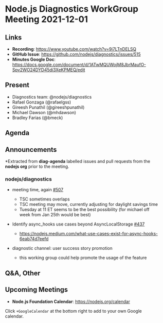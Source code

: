 # Node.js  Diagnostics WorkGroup Meeting 2021-12-01

## Links

* **Recording**:  https://www.youtube.com/watch?v=9i7LTnDELSQ
* **GitHub Issue**: https://github.com/nodejs/diagnostics/issues/515
* **Minutes Google Doc**: https://docs.google.com/document/d/1ATwMQUWojM8JbrMaufO-Spv2WO24DYD45di3XeKPMEQ/edit

## Present

* Diagnostics team: @nodejs/diagnostics
* Rafael Gonzaga (@rafaelgss)
* Gireesh Punathil (@gireeshpunathil)
* Michael Dawson (@mhdawson)
* Bradley Farias (@bmeck)


## Agenda

## Announcements

*Extracted from **diag-agenda** labelled issues and pull requests from the **nodejs org** prior to the meeting.

### nodejs/diagnostics

* meeting time, again [#507](https://github.com/nodejs/diagnostics/issues/507)
  * TSC sometimes overlaps
  * TSC meeting may move, currently adjusting for daylight savings time
  * Tuesday at 11 ET seems to be the best possibility (for michael off week from Jan 25th would be best)

* Identify async_hooks use cases beyond AsyncLocalStorage [#437](https://github.com/nodejs/diagnostics/issues/437)
  * https://nodejs.medium.com/what-use-cases-exist-for-async-hooks-6eab74d7eefd

* diagnostic channel: user success story promotion
  * this working group could help promote the usage of the feature

## Q&A, Other

## Upcoming Meetings

* **Node.js Foundation Calendar**: <https://nodejs.org/calendar>

Click `+GoogleCalendar` at the bottom right to add to your own Google calendar.
